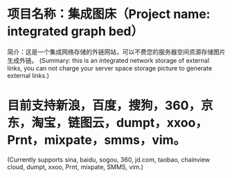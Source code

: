 # 项目名称：集成图床（Project name: integrated graph bed）
简介：这是一个集成网络存储的外链网站，可以不费您的服务器空间资源存储图片生成外链。
(Summary: this is an integrated network storage of external links, you can not charge your server space storage picture to generate external links.)
# 目前支持新浪，百度，搜狗，360，京东，淘宝，链图云，dumpt，xxoo，Prnt，mixpate，smms，vim。
(Currently supports sina, baidu, sogou, 360, jd.com, taobao, chainview cloud, dumpt, xxoo, Prnt, mixpate, SMMS, vim.)
